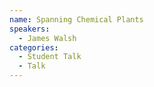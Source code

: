 ```yaml
---
name: Spanning Chemical Plants
speakers:
  - James Walsh
categories:
  - Student Talk
  - Talk
---
```


